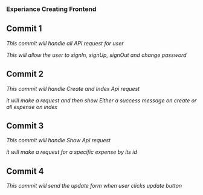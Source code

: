 ### Experiance Creating Frontend

## Commit 1

*This commit will handle all API request for user*

*This will allow the user to signIn, signUp, signOut and change password*

## Commit 2

*This commit will handle Create and Index Api request*

*it will make a request and then show Either a success message on create or all expense on index*

## Commit 3

*This commit will handle Show Api request*

*it will make a request for a specific expense by its id*

## Commit 4

*This commit will send the update form when user clicks update button*
